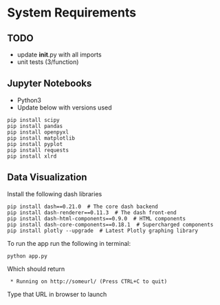 # System Requirements 
## TODO 

- update __init__.py with all imports 
- unit tests (3/function) 

## Jupyter Notebooks 
- Python3
- Update below with versions used
```
pip install scipy
pip install pandas
pip install openpyxl
pip install matplotlib
pip install pyplot
pip install requests
pip install xlrd
```

## Data Visualization 
Install the following dash libraries 
```
pip install dash==0.21.0  # The core dash backend
pip install dash-renderer==0.11.3  # The dash front-end
pip install dash-html-components==0.9.0  # HTML components
pip install dash-core-components==0.18.1  # Supercharged components
pip install plotly --upgrade  # Latest Plotly graphing library
``` 

To run the app run the following in terminal: 
```
python app.py 
```
Which should return 
```
 * Running on http://someurl/ (Press CTRL+C to quit)
```
Type that URL in browser to launch 

